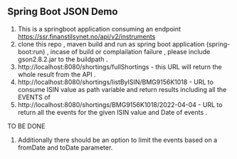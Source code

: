 ## Spring Boot JSON Demo

1) This is a springboot application consuming an endpoint https://ssr.finanstilsynet.no/api/v2/instruments 
2) clone this repo , maven build and run as spring boot application (spring-boot:run) , incase of build or complailation failure , please include gson2.8.2.jar to the buildpath .
3) http://localhost:8080/shortings/fullShortings - this URL will return the whole result from the API .
6) http://localhost:8080/shortings/listByISIN/BMG9156K1018 - URL to consume ISIN value as path variable and return results including all the EVENTS of 
7) http://localhost:8080/shortings/BMG9156K1018/2022-04-04 - URL to return all the events for the given ISIN value and Date of events .

TO BE DONE 

1) Additionally there should be an option to limit the events based on a fromDate and toDate parameter.





